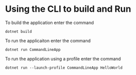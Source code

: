 # Using the CLI to build and Run

To build the application enter the command

```
dotnet build
```

To run the applicaiton enter the command

```
dotnet run CommandLineApp
```

To run the application using a profile enter the command

```
dotnet run --launch-profile CommandLineApp HelloWorld
```